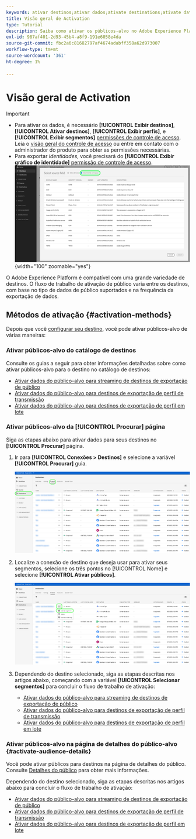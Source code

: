 ```yaml
---
keywords: ativar destinos;ativar dados;ativate destinations;ativate data
title: Visão geral de Activation
type: Tutorial
description: Saiba como ativar os públicos-alvo no Adobe Experience Platform para vários tipos de destinos.
exl-id: 987af401-2d93-45b4-a8f9-191e6058e4da
source-git-commit: fbc2a6c81682797af4674adabff358a62d973007
workflow-type: tm+mt
source-wordcount: '361'
ht-degree: 1%

---
```


# Visão geral de Activation

>[!IMPORTANT]
> 
>* Para ativar os dados, é necessário **[!UICONTROL Exibir destinos]**, **[!UICONTROL Ativar destinos]**, **[!UICONTROL Exibir perfis]**, e **[!UICONTROL Exibir segmentos]** [permissões de controle de acesso](/help/access-control/home.md#permissions). Leia o [visão geral do controle de acesso](/help/access-control/ui/overview.md) ou entre em contato com o administrador do produto para obter as permissões necessárias.
>* Para exportar *identidades*, você precisará do **[!UICONTROL Exibir gráfico de identidade]** [permissão de controle de acesso](/help/access-control/home.md#permissions). <br> ![Selecione o namespace de identidade destacado no fluxo de trabalho para ativar públicos para destinos.](/help/destinations/assets/overview/export-identities-to-destination.png "Selecione o namespace de identidade destacado no fluxo de trabalho para ativar públicos para destinos."){width="100" zoomable="yes"}

O Adobe Experience Platform é compatível com uma grande variedade de destinos. O fluxo de trabalho de ativação de público varia entre os destinos, com base no tipo de dados de público suportados e na frequência da exportação de dados.

## Métodos de ativação {#activation-methods}

Depois que você [configurar seu destino](connect-destination.md), você pode ativar públicos-alvo de várias maneiras:

### Ativar públicos-alvo do catálogo de destinos

Consulte os guias a seguir para obter informações detalhadas sobre como ativar públicos-alvo para o destino no catálogo de destinos:

* [Ativar dados do público-alvo para streaming de destinos de exportação de público](activate-segment-streaming-destinations.md)
* [Ativar dados do público-alvo para destinos de exportação de perfil de transmissão](activate-streaming-profile-destinations.md)
* [Ativar dados do público-alvo para destinos de exportação de perfil em lote](activate-batch-profile-destinations.md)

### Ativar públicos-alvo da [!UICONTROL Procurar] página

Siga as etapas abaixo para ativar dados para seus destinos no **[!UICONTROL Procurar]** página.

1. Ir para **[!UICONTROL Conexões > Destinos]** e selecione a variável **[!UICONTROL Procurar]** guia.

   ![Guia Procurar](../assets/ui/activation-overview/browse-tab.png)

1. Localize a conexão de destino que deseja usar para ativar seus segmentos, selecione os três pontos no [!UICONTROL Nome] e selecione **[!UICONTROL Ativar públicos]**.

   ![Botão Ativar públicos](../assets/ui/activation-overview/activate-segments.png)

1. Dependendo do destino selecionado, siga as etapas descritas nos artigos abaixo, começando com a variável **[!UICONTROL Selecionar segmentos]** para concluir o fluxo de trabalho de ativação:

   * [Ativar dados do público-alvo para streaming de destinos de exportação de público](activate-segment-streaming-destinations.md)
   * [Ativar dados do público-alvo para destinos de exportação de perfil de transmissão](activate-streaming-profile-destinations.md)
   * [Ativar dados do público-alvo para destinos de exportação de perfil em lote](activate-batch-profile-destinations.md)

### Ativar públicos-alvo na página de detalhes do público-alvo {#activate-audience-details}

Você pode ativar públicos para destinos na página de detalhes do público. Consulte [Detalhes do público](../../segmentation/ui/overview.md#audience-details) para obter mais informações.

Dependendo do destino selecionado, siga as etapas descritas nos artigos abaixo para concluir o fluxo de trabalho de ativação:

* [Ativar dados do público-alvo para streaming de destinos de exportação de público](activate-segment-streaming-destinations.md)
* [Ativar dados do público-alvo para destinos de exportação de perfil de transmissão](activate-streaming-profile-destinations.md)
* [Ativar dados do público-alvo para destinos de exportação de perfil em lote](activate-batch-profile-destinations.md)
